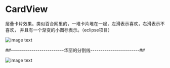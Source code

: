 
# CardView

层叠卡片效果。类似百合网里的，一堆卡片堆在一起，左滑表示喜欢，右滑表示不喜欢，
并且有一个渐变的小图标表示。（eclipse项目）

![image text](https://github.com/tomyZhou/CardView/blob/master/CardExample/1440585205119.gif)

##--------------------------华丽的分割线------------------------##

![image text](https://github.com/tomyZhou/CardView/blob/master/CardExample/1440583609024.jpg)
